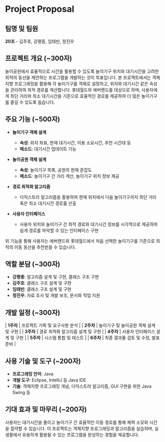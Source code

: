 # Project Proposal

## 팀명 및 팀원

**20조** - 김주호, 강평종, 임태빈, 정진우

## 프로젝트 개요 (~300자)

놀이공원에서 효율적으로 시간을 활용할 수 있도록 놀이기구 위치와 대기시간을 고려한 최적의 동선을 제안하는 프로그램을 개발하는 것이 목표입니다. 본 프로젝트에서는 객체지향 프로그래밍을 활용해 각 놀이기구를 객체로 설정하고, 위치와 대기시간 같은 속성을 관리하여 최적 경로를 계산합니다. 롯데월드와 에버랜드를 대상으로 하며, 사용자에게 최단 거리와 최소 대기시간을 기준으로 효율적인 경로를 제공하여 더 많은 놀이기구를 즐길 수 있도록 돕습니다.

## 주요 기능 (~500자)

- **놀이기구 객체 설계**  
  - **속성**: 위치 좌표, 현재 대기시간, 이용 소요시간, 추천 시간대 등
  - **메소드**: 대기시간 업데이트 기능

- **놀이공원 객체 설계**  
  - **속성**: 놀이기구 목록, 공원의 현재 혼잡도
  - **메소드**: 놀이기구 간 거리 계산, 놀이기구 위치 정보 제공

- **경로 최적화 알고리즘**  
  - 다익스트라 알고리즘을 활용하여 현재 위치에서 다음 놀이기구까지 최단 거리 혹은 최소 대기시간 경로를 산출

- **사용자 인터페이스**  
  - 사용자 위치와 놀이기구 간 최적 경로와 대기시간 정보를 시각적으로 제공하여 쉽게 경로를 파악할 수 있는 인터페이스 구현

위 기능을 통해 사용자는 에버랜드와 롯데월드에서 처음 선택한 놀이기구를 기준으로 최적의 이동 동선을 추천받을 수 있습니다.

## 역할 분담 (~300자)

- **강평종**: 알고리즘 설계 및 구현, 클래스 구조 구현
- **김주호**: 클래스 구조 설계 및 구현
- **임태빈**: 클래스 구조 설계 및 구현
- **정진우**: 자료 조사 및 개발 보조, 문서화 작업 지원

## 개발 일정 (~300자)

| **1주차** | 프로젝트 기획 및 요구사항 분석 |
| **2주차** | 놀이기구 및 놀이공원 객체 설계 및 구현 |
| **3주차** | 경로 최적화 알고리즘 설계 및 구현 |
| **4주차** | 사용자 인터페이스 설계 및 구현 |
| **5주차** | 시스템 통합 및 테스트 |
| **6주차** | 최종 결과물 검토 및 수정, 발표 준비 |

## 사용 기술 및 도구 (~200자)

- **프로그래밍 언어**: Java
- **개발 도구**: Eclipse, IntelliJ 등 Java IDE
- **기술**: 객체지향 프로그래밍 개념, 다익스트라 알고리즘, GUI 구현을 위한 Java Swing 등

## 기대 효과 및 마무리 (~200자)

사용자는 대기시간을 줄이고 놀이기구 간 효율적인 이동 경로를 통해 체력 소모와 시간을 절약할 수 있습니다. 이 프로젝트는 객체지향 프로그래밍과 알고리즘을 실습하며, 실생활에서 유용하게 활용될 수 있는 프로그램을 완성하는 경험을 제공합니다.
